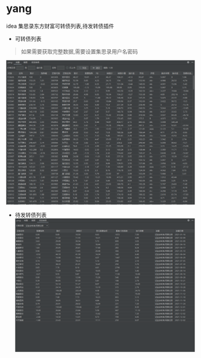 # yang
 idea 集思录东方财富可转债列表,待发转债插件
 
 * 可转债列表
 > 如果需要获取完整数据,需要设置集思录用户名密码


 ![](https://github.com/xbb2yy/yang/blob/master/img/1.png)
 
 * 待发转债列表
 ![](https://github.com/xbb2yy/yang/blob/master/img/2.png)
 
